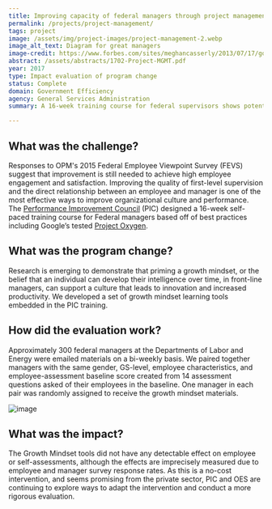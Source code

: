 ```yaml
---
title: Improving capacity of federal managers through project management
permalink: /projects/project-management/
tags: project
image: /assets/img/project-images/project-management-2.webp
image_alt_text: Diagram for great managers
image-credit: https://www.forbes.com/sites/meghancasserly/2013/07/17/google-management-is-evil-harvard-study-startups/#1e9b47e95ddb
abstract: /assets/abstracts/1702-Project-MGMT.pdf
year: 2017
type: Impact evaluation of program change
status: Complete
domain: Government Efficiency
agency: General Services Administration
summary: A 16-week training course for federal supervisors shows potential to improve organizational culture and performance

---
```

## What was the challenge?

Responses to OPM's 2015 Federal Employee Viewpoint Survey (FEVS) suggest that improvement is still needed to achieve high employee engagement and satisfaction. Improving the quality of first-level supervision and the direct relationship between an employee and manager is one of the most effective ways to improve organizational culture and performance. The <a href="https://www.pic.gov/"> Performance Improvement Council</a> (PIC) designed a 16-week self-paced training course for Federal managers based off of best practices including Google’s tested <a href="https://rework.withgoogle.com/subjects/managers/"> Project Oxygen</a>.

## What was the program change?

Research is emerging to demonstrate that priming a growth mindset, or the belief that an individual can develop their intelligence over time, in front-line managers, can support a culture that leads to innovation and increased productivity. We developed a set of growth mindset learning tools embedded in the PIC training. 

## How did the evaluation work?

Approximately 300 federal managers at the Departments of Labor and Energy were emailed materials on a bi-weekly basis. We paired together managers with the same gender, GS-level, employee characteristics, and employee-assessment baseline score created from 14 assessment questions asked of their employees in the baseline. One manager in each pair was randomly assigned to receive the growth mindset materials. 

![image]({{site.baseurl}}/assets/img/project-images/1702-graph.webp)

## What was the impact?

The Growth Mindset tools did not have any detectable effect on employee or self-assessments, although the effects are imprecisely measured due to employee and manager survey response rates. As this is a no-cost intervention, and seems promising from the private sector, PIC and OES are continuing to explore ways to adapt the intervention and conduct a more rigorous evaluation.

